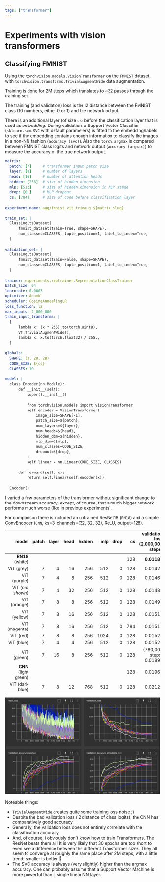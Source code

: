 ```yaml
---
tags: ["transformer"]
---
```


# Experiments with vision transformers

## Classifying FMNIST

Using the `torchvision.models.VisionTransformer` on the `FMNIST` dataset,
with `torchvision.transforms.TrivialAugmentWide` data augmentation.

Training is done for 2M steps which translates to ~32 passes through the
training set.

The training (and validation) loss is the l2 distance between the 
FMNIST class (10 numbers, either 0 or 1) and the network output.

There is an additional layer (of size `cs`) before the classification layer
that is used as *embedding*. During validation, a Support Vector Classifier
(`sklearn.svm.SVC` with default parameters) is fitted to the embedding/labels to see
if the embedding contains enough information to classify the images in 
a non-NN fashion (`accuracy (svc)`). Also the `torch.argmax` is
compared between FMNIST class logits and network output (`accuracy (argmax)`)
to measure the accuracy of the true network output.

```yaml
matrix:
  patch: [7]     # transformer input patch size
  layer: [8]     # number of layers 
  head: [16]     # number of attention heads
  hidden: [256]  # size of hidden dimension
  mlp: [512]     # size of hidden dimension in MLP stage
  drop: [0.]     # MLP dropout
  cs: [784]      # size of code before classification layer 

experiment_name: aug/fmnist_vit_trivaug_${matrix_slug}

train_set: |
  ClassLogitsDataset(
      fmnist_dataset(train=True, shape=SHAPE),
      num_classes=CLASSES, tuple_position=1, label_to_index=True,
  )

validation_set: |
  ClassLogitsDataset(
      fmnist_dataset(train=False, shape=SHAPE),
      num_classes=CLASSES, tuple_position=1, label_to_index=True,
  )

trainer: experiments.reptrainer.RepresentationClassTrainer
batch_size: 64
learnrate: 0.0003
optimizer: AdamW
scheduler: CosineAnnealingLR
loss_function: l2
max_inputs: 2_000_000
train_input_transforms: |
  [
      lambda x: (x * 255).to(torch.uint8),
      VT.TrivialAugmentWide(),
      lambda x: x.to(torch.float32) / 255.,
  ]

globals:
  SHAPE: (3, 28, 28)
  CODE_SIZE: ${cs}
  CLASSES: 10

model: |
  class Encoder(nn.Module):
      def __init__(self):
          super().__init__()
    
          from torchvision.models import VisionTransformer
          self.encoder = VisionTransformer(
              image_size=SHAPE[-1],
              patch_size=${patch},
              num_layers=${layer},
              num_heads=${head},
              hidden_dim=${hidden},
              mlp_dim=${mlp},
              num_classes=CODE_SIZE,
              dropout=${drop},
          )
          self.linear = nn.Linear(CODE_SIZE, CLASSES)
      
      def forward(self, x):
          return self.linear(self.encoder(x))
    
  Encoder()
```

I varied a few parameters of the transformer without significant change
to the downstream accuracy, except, of course, that a much bigger network
performs much worse (like in previous experiments).

For comparison there is included an untrained ResNet18 (`RN18`) and a simple 
ConvEncoder (`CNN`, ks=3, channels=(32, 32, 32), ReLU, output=128). 

|                 model | patch | layer | head | hidden |  mlp | drop |  cs | validation loss (2,000,000 steps) | accuracy (argmax) | accuracy (svc) |  model params |   
|----------------------:|------:|------:|-----:|-------:|-----:|-----:|----:|----------------------------------:|------------------:|---------------:|--------------:|
|      **RN18** (white) |       |       |      |        |      |      | 128 |                       **0.01189** |        **0.9206** |     **0.9237** |    11,243,466 |
|            ViT (grey) |     7 |     4 |   16 |    256 |  512 |    0 | 128 |                           0.01429 |            0.9063 |         0.9076 |     2,185,610 |
|          ViT (purple) |     7 |     4 |    8 |    256 |  512 |    0 | 128 |                           0.01460 |            0.9034 |         0.9042 |     2,185,610 |
|     ViT (*not shown*) |     7 |     4 |   32 |    256 |  512 |    0 | 128 |                           0.01482 |            0.9025 |         0.9013 |     2,185,610 |
|          ViT (orange) |     7 |     8 |    8 |    256 |  512 |    0 | 128 |                           0.01499 |            0.8992 |         0.9014 |     4,294,026 |
|          ViT (yellow) |     7 |     8 |   16 |    256 |  512 |    0 | 128 |                           0.01514 |            0.8997 |         0.9003 |     4,294,026 |
|         ViT (magenta) |     7 |     8 |   16 |    256 |  512 |    0 | 784 |                           0.01518 |            0.8993 |         0.9009 |     4,469,178 |
|             ViT (red) |     7 |     8 |    8 |    256 | 1024 |    0 | 128 |                           0.01526 |            0.9002 |         0.9019 |     6,395,274 |
|            ViT (blue) |     7 |     4 |    4 |    256 |  512 |    0 | 128 |                           0.01529 |            0.8958 |         0.8980 |     2,185,610 |
|           ViT (green) |     7 |    16 |    8 |    256 |  512 |    0 | 128 |           (780,000 steps) 0.01897 |            0.8665 |         0.8728 |     8,510,858 |
| **CNN** (light green) |       |       |      |        |      |      | 128 |                           0.01962 |            0.9086 |         0.9181 | **2,002,698** |
|       ViT (dark blue) |     7 |     8 |   12 |    768 |  512 |    0 | 128 |                           0.02125 |            0.8477 |         0.8502 |    25,453,962 |

![loss plots](img/transformer-fmnist-architecture.png)

Noteable things:
- `TrivialAugmentWide` creates quite some training loss noise ;)
- Despite the bad validation loss (l2 distance of class logits), the CNN
  has comparatively good accuracy
- Generally, the validation loss does not entirely correlate with the classification accuracy
- And, of course, i obviously don't know how to train Transformers. The ResNet beats them all!
  It is very likely that 30 epochs are too short to even see a difference between
  the different Transformer sizes. They all seem to converge at roughly the same place after 2M steps, 
  with a little trend: smaller is better :facepalm:
- The SVC accuracy is always (very slightly) higher than the argmax accuracy. 
  One can probably assume that a Support Vector Machine is more powerful than a 
  single linear NN layer.
